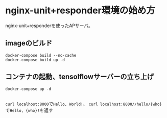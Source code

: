 # nginx-unit+responder環境の始め方
nginx-unit+responderを使ったAPサーバ。

## imageのビルド
```commandline
docker-compose build --no-cache
docker-compose build up -d
```


## コンテナの起動、tensolflowサーバーの立ち上げ
```commandline
docker-compose up -d
```

## 
`curl localhost:8000`で`Hello, World!`、
`curl localhost:8000//hello/{who}`で`Hello, {who}!`を返す
